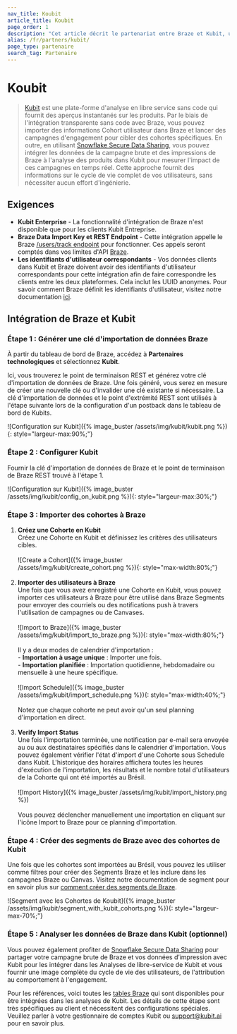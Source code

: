 ```yaml
---
nav_title: Koubit
article_title: Koubit
page_order: 1
description: "Cet article décrit le partenariat entre Braze et Kubit, une plate-forme d'analyse en libre service sans code qui fournit des aperçus instantanés sur les produits."
alias: /fr/partners/kubit/
page_type: partenaire
search_tag: Partenaire
---
```


# Koubit

> [Kubit](https://kubit.ai/) est une plate-forme d'analyse en libre service sans code qui fournit des aperçus instantanés sur les produits. Par le biais de l'intégration transparente sans code avec Braze, vous pouvez importer des informations Cohort utilisateur dans Braze et lancer des campagnes d'engagement pour cibler des cohortes spécifiques. En outre, en utilisant [Snowflake Secure Data Sharing]({{site.baseurl}}/partners/data_and_infrastructure_agility/data_warehouses/snowflake/), vous pouvez intégrer les données de la campagne brute et des impressions de Braze à l'analyse des produits dans Kubit pour mesurer l'impact de ces campagnes en temps réel. Cette approche fournit des informations sur le cycle de vie complet de vos utilisateurs, sans nécessiter aucun effort d'ingénierie.

## Exigences

* __Kubit Enterprise__ - La fonctionnalité d'intégration de Braze n'est disponible que pour les clients Kubit Entreprise.
* __Braze Data Import Key et REST Endpoint__ - Cette intégration appelle le Braze [/users/track endpoint]({{site.baseurl}}/api/endpoints/user_data/post_user_track/) pour fonctionner. Ces appels seront comptés dans vos limites d'API [Braze]({{site.baseurl}}/api/basics/#api-limits).
* __Les identifiants d'utilisateur correspondants__ - Vos données clients dans Kubit et Braze doivent avoir des identifiants d'utilisateur correspondants pour cette intégration afin de faire correspondre les clients entre les deux plateformes. Cela inclut les UUID anonymes. Pour savoir comment Braze définit les identifiants d'utilisateur, visitez notre documentation [ici]({{site.baseurl}}/developer_guide/platform_integration_guides/android/analytics/setting_user_ids/).

## Intégration de Braze et Kubit
### Étape 1 : Générer une clé d'importation de données Braze
À partir du tableau de bord de Braze, accédez à __Partenaires technologiques__ et sélectionnez __Kubit__.

Ici, vous trouverez le point de terminaison REST et générez votre clé d'importation de données de Braze. Une fois généré, vous serez en mesure de créer une nouvelle clé ou d'invalider une clé existante si nécessaire. La clé d'importation de données et le point d'extrémité REST sont utilisés à l'étape suivante lors de la configuration d'un postback dans le tableau de bord de Kubits.

![Configuration sur Kubit]({% image_buster /assets/img/kubit/kubit.png %}){: style="largeur-max:90%;"}

### Étape 2 : Configurer Kubit
Fournir la clé d'importation de données de Braze et le point de terminaison de Braze REST trouvé à l'étape 1.

![Configuration sur Kubit]({% image_buster /assets/img/kubit/config_on_kubit.png %}){: style="largeur-max:30%;"}

### Étape 3 : Importer des cohortes à Braze
1. __Créez une Cohorte en Kubit__<br> Créez une Cohorte en Kubit et définissez les critères des utilisateurs cibles.<br><br>![Create a Cohort]({% image_buster /assets/img/kubit/create_cohort.png %}){: style="max-width:80%;"}<br><br>
2. __Importer des utilisateurs à Braze__<br> Une fois que vous avez enregistré une Cohorte en Kubit, vous pouvez importer ces utilisateurs à Braze pour être utilisé dans Braze Segments pour envoyer des courriels ou des notifications push à travers l'utilisation de campagnes ou de Canvases.<br><br>![Import to Braze]({% image_buster /assets/img/kubit/import_to_braze.png %}){: style="max-width:80%;"}<br><br>Il y a deux modes de calendrier d'importation :<br>- **Importation à usage unique** : Importer une fois.<br>- **Importation planifiée** : Importation quotidienne, hebdomadaire ou mensuelle à une heure spécifique. <br><br>![Import Schedule]({% image_buster /assets/img/kubit/import_schedule.png %}){: style="max-width:40%;"}<br><br>Notez que chaque cohorte ne peut avoir qu'un seul planning d'importation en direct.<br><br>
3. __Verify Import Status__<br> Une fois l'importation terminée, une notification par e-mail sera envoyée au ou aux destinataires spécifiés dans le calendrier d'importation. Vous pouvez également vérifier l'état d'import d'une Cohorte sous Schedule dans Kubit. L'historique des horaires affichera toutes les heures d'exécution de l'importation, les résultats et le nombre total d'utilisateurs de la Cohorte qui ont été importés au Brésil.<br><br>![Import History]({% image_buster /assets/img/kubit/import_history.png %})<br><br>Vous pouvez déclencher manuellement une importation en cliquant sur l'icône Import to Braze pour ce planning d'importation.

### Étape 4 : Créer des segments de Braze avec des cohortes de Kubit
Une fois que les cohortes sont importées au Brésil, vous pouvez les utiliser comme filtres pour créer des Segments Braze et les inclure dans les campagnes Braze ou Canvas. Visitez notre documentation de segment pour en savoir plus sur [comment créer des segments de Braze]({{site.baseurl}}/user_guide/engagement_tools/segments/creating_a_segment/#step-4-add-filters-to-your-segment).

![Segment avec les Cohortes de Koubit]({% image_buster /assets/img/kubit/segment_with_kubit_cohorts.png %}){: style="largeur-max-70%;"}

### Étape 5 : Analyser les données de Braze dans Kubit (optionnel)
Vous pouvez également profiter de [Snowflake Secure Data Sharing]({{site.baseurl}}/partners/data_and_infrastructure_agility/data_warehouses/snowflake/) pour partager votre campagne brute de Braze et vos données d’impression avec Kubit pour les intégrer dans les Analyses de libre-service de Kubit et vous fournir une image complète du cycle de vie des utilisateurs, de l'attribution au comportement à l'engagement.

Pour les références, voici toutes les [tables Braze]({{site.baseurl}}/assets/download_file/data-sharing-raw-table-schemas.txt?ed79384e6ac6a97fe3b3d9f76852b7c2) qui sont disponibles pour être intégrées dans les analyses de Kubit. Les détails de cette étape sont très spécifiques au client et nécessitent des configurations spéciales. Veuillez parler à votre gestionnaire de comptes Kubit ou support@kubit.ai pour en savoir plus.